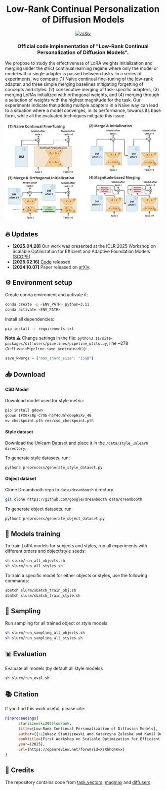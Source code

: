 # <h1 align="center">Low-Rank Continual Personalization of Diffusion Models</h1>

<div align="center">

[![arXiv](https://img.shields.io/badge/arXiv-2410.04891-b31b1b.svg)](https://arxiv.org/abs/2410.04891)
</div>

<div align='center'>
<h3>Official code implementation of "Low-Rank Continual Personalization of Diffusion Models".</h3>
</div>

We propose to study the effectiveness of LoRA weights initialization and merging under the strict continual learning regime where only the model or model with a single adapter is passed between tasks. In a series of experiments, we compare (1) Naïve continual fine-tuning of the low-rank adapter, and three simple merging baselines mitigating forgetting of concepts and styles: (2) consecutive merging of task-specific adapters, (3) merging LoRAs initialized with orthogonal weights, and (4) merging through a selection of weights with the highest magnitude for the task. Our experiments indicate that adding multiple adapters in a Naïve way can lead to a situation where a model converges, in its performance, towards its base form, while all the evaluated techniques mitigate this issue.

<div align='center'>
<img src = 'docs/methods.png'>
</div>

## 🔥 Updates
- **[2025.04.28]** Our work was presented at the ICLR 2025 Workshop on Scalable Optimization for Efficient and Adaptive Foundation Models ([SCOPE](https://scope-workshop.github.io)).
- **[2025.02.16]** [Code](https://github.com/luk-st/continual-lora) released.
- **[2024.10.07]** Paper released on [arXiv](https://arxiv.org/abs/2410.04891).


## ⚙️ Environment setup
Create conda enviroment and activate it:
```bash
conda create -p <ENV_PATH> python=3.11
conda activate <ENV_PATH>
```

Install all dependencies:
```bash
pip install -r requirements.txt
```

**Note ⚠️** Change settings in the file: `python3.11/site-packages/diffusers/pipelines/pipeline_utils.py`, line ~278 (`DiffusionPipeline.save_pretrained()`):
```python
save_kwargs = {"max_shard_size": "15GB"}
```

## 📥 Download
#### CSD Model
Download model used for style metric:
```bash
pip install gdown
gdown 1FX0xs8p-C7Ob-h5Y4cUhTeOepHzXv_46
mv checkpoint.pth res/csd_checkpoint.pth
```

#### Style dataset
Download the [Unlearn Dataset](https://drive.google.com/drive/folders/1-1Sc8h_tGArZv5Y201ugTF0K0D_Xn2lM) and place it in the `/data/style_unlearn directory`.

To generate style datasets, run:
```bash
python3 preprocess/generate_style_dataset.py
```

#### Object dataset
Clone Dreambooth repo to `data/dreambooth` directory.
```bash
git clone https://github.com/google/dreambooth data/dreambooth
```

To generate object datasets, run:
```bash
python3 preprocess/generate_object_dataset.py
```

## 🚀 Models training

To train LoRA models for subjects and styles, run all experiments with different orders and object/style seeds:

```bash
sh slurm/run_all_objects.sh
sh slurm/run_all_styles.sh
```

To train a specific model for either objects or styles, use the following commands:
```bash
sbatch slurm/sbatch_train_obj.sh
sbatch slurm/sbatch_train_style.sh
```

## 🎨 Sampling

Run sampling for all trained object or style models:
```bash
sh slurm/run_sampling_all_objects.sh
sh slurm/run_sampling_all_styles.sh
```

## 📊 Evaluation
Evaluate all models (by default all style models):
```bash
sh slurm/run_eval.sh
```

## 📚 Citation
If you find this work useful, please cite:
```bibtex
@inproceedings{
      staniszewski2025lowrank,
      title={Low-Rank Continual Personalization of Diffusion Models},
      author={{\L}ukasz Staniszewski and Katarzyna Zaleska and Kamil Deja},
      booktitle={First Workshop on Scalable Optimization for Efficient and Adaptive Foundation Models},
      year={2025},
      url={https://openreview.net/forum?id=XsXhhq4Kvx}
}
```

## 🙏 Credits
The repository contains code from [task_vectors](https://github.com/mlfoundations/task_vectors), [magmax](https://github.com/danielm1405/magmax) and [diffusers](https://github.com/huggingface/diffusers).

